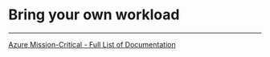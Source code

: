 # Bring your own workload

---

[Azure Mission-Critical - Full List of Documentation](/docs/README.md)
